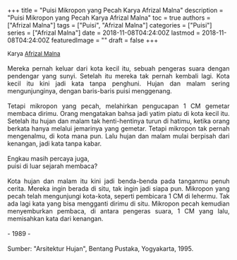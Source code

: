 +++
title = "Puisi Mikropon yang Pecah Karya Afrizal Malna"
description = "Puisi Mikropon yang Pecah Karya Afrizal Malna"
toc = true
authors = ["Afrizal Malna"]
tags = ["Puisi", "Afrizal Malna"]
categories = ["Puisi"]
series = ["Afrizal Malna"]
date = 2018-11-08T04:24:00Z
lastmod = 2018-11-08T04:24:00Z
featuredImage = ""
draft = false
+++

<div style="text-align: justify;">
<div style="font-size: small;">Karya <a href="/authors/afrizal-malna/" target="_blank">Afrizal Malna</a></div><br />
Mereka pernah keluar dari kota kecil itu, sebuah pengeras suara dengan pendengar yang sunyi. Setelah itu mereka tak pernah kembali lagi. Kota kecil itu kini jadi kata tanpa penghuni. Hujan dan malam sering mengunjunginya, dengan baris-baris puisi menggenang.<br /><br />Tetapi mikropon yang pecah, melahirkan pengucapan 1 CM gemetar membaca dirimu.  Orang mengatakan bahsa jadi yatim piatu di kota kecil itu. Setelah itu hujan dan malam tak henti-hentinya turun di hatimu, ketika orang berkata hanya melalui jemarinya yang gemetar. Tetapi mikropon tak pernah mengenalmu, di kota mana pun. Lalu hujan dan malam mulai berpisah dari kenangan, jadi kata tanpa kabar.<br /><br />Engkau masih percaya juga,<br />puisi di luar sejarah membaca?<br /><br />Kota hujan dan malam itu kini jadi benda-benda pada tanganmu penuh cerita. Mereka ingin berada di situ, tak ingin jadi siapa pun. Mikropon yang pecah telah mengunjungi kota-kota, seperti pembicara 1 CM di lehermu. Tak ada lagi kata yang bisa mengganti dirimu di situ. Mikropon pecah kemudian menyemburkan pembaca, di antara pengeras suara, 1 CM yang lalu, memisahkan kata dari kenangan.<br /><br />- 1989 -</i></div><div style="text-align: justify;"><br /></div><div style="text-align: justify;">Sumber: "Arsitektur Hujan", Bentang Pustaka, Yogyakarta, 1995.</div>
